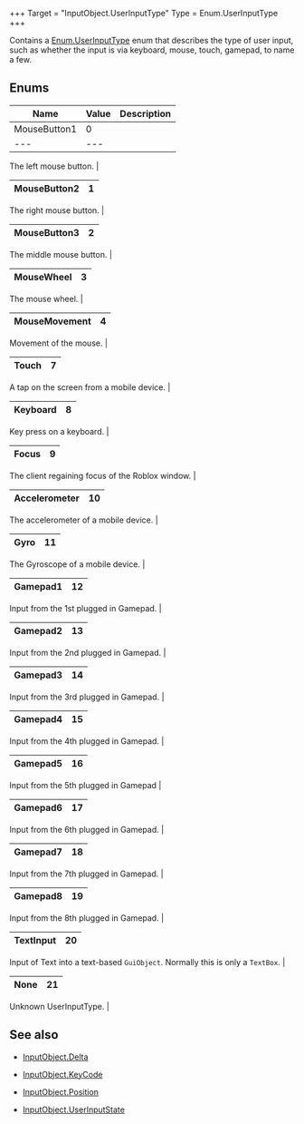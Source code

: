 +++
Target = "InputObject.UserInputType"
Type = Enum.UserInputType
+++

Contains a [Enum.UserInputType](https://developer.roblox.com/search#stq=UserInputType) enum that describes the type of user input, such as whether the input is via keyboard, mouse, touch, gamepad, to name a few.## Enums| Name | Value | Description || --- | --- | --- || MouseButton1 | 0 || --- | --- |The left mouse button.  || MouseButton2 | 1 || --- | --- |The right mouse button.  || MouseButton3 | 2 || --- | --- |The middle mouse button.  || MouseWheel | 3 || --- | --- |The mouse wheel.  || MouseMovement | 4 || --- | --- |Movement of the mouse.  || Touch | 7 || --- | --- |A tap on the screen from a mobile device.  || Keyboard | 8 || --- | --- |Key press on a keyboard.  || Focus | 9 || --- | --- |The client regaining focus of the Roblox window.  || Accelerometer | 10 || --- | --- |The accelerometer of a mobile device.  || Gyro | 11 || --- | --- |The Gyroscope of a mobile device.  || Gamepad1 | 12 || --- | --- |Input from the 1st plugged in Gamepad.  || Gamepad2 | 13 || --- | --- |Input from the 2nd plugged in Gamepad.  || Gamepad3 | 14 || --- | --- |Input from the 3rd plugged in Gamepad.  || Gamepad4 | 15 || --- | --- |Input from the 4th plugged in Gamepad.  || Gamepad5 | 16 || --- | --- |Input from the 5th plugged in Gamepad  || Gamepad6 | 17 || --- | --- |Input from the 6th plugged in Gamepad.  || Gamepad7 | 18 || --- | --- |Input from the 7th plugged in Gamepad.  || Gamepad8 | 19 || --- | --- |Input from the 8th plugged in Gamepad.  || TextInput | 20 || --- | --- |Input of Text into a text-based `GuiObject`. Normally this is only a `TextBox`.  || None | 21 || --- | --- |Unknown UserInputType.  |## See also - [InputObject.Delta](https://developer.roblox.com/api-reference/property/InputObject/Delta) - [InputObject.KeyCode](https://developer.roblox.com/api-reference/property/InputObject/KeyCode) - [InputObject.Position](https://developer.roblox.com/api-reference/property/InputObject/Position) - [InputObject.UserInputState](https://developer.roblox.com/api-reference/property/InputObject/UserInputState)